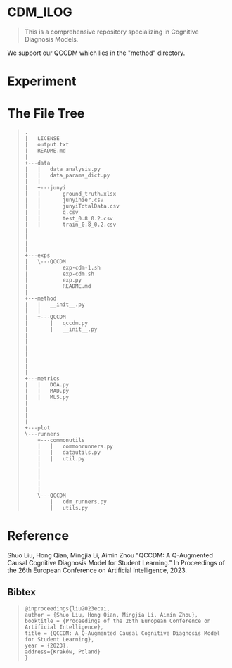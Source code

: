 # CDM_ILOG
> This is a comprehensive repository specializing in Cognitive Diagnosis Models.

We support our QCCDM which lies in the "method" directory.

# Experiment





# The File Tree

>
>     .  
>     |   LICENSE
>     |   output.txt
>     |   README.md
>     |   
>     +---data
>     |   |   data_analysis.py
>     |   |   data_params_dict.py
>     |   |   
>     |   +---junyi
>     |   |       ground_truth.xlsx
>     |   |       junyihier.csv
>     |   |       junyiTotalData.csv
>     |   |       q.csv
>     |   |       test_0.8_0.2.csv
>     |   |       train_0.8_0.2.csv
>     |         
>     |   
>     |           
>     |           
>     +---exps
>     |   \---QCCDM
>     |           exp-cdm-1.sh
>     |           exp-cdm.sh
>     |           exp.py
>     |           README.md
>     |           
>     +---method
>     |   |   __init__.py
>     |   |   
>     |   +---QCCDM
>     |       |   qccdm.py
>     |       |   __init__.py
>     |   
>     |   
>     |   
>     |   
>     |   
>     |          
>     |           
>     +---metrics
>     |   |   DOA.py
>     |   |   MAD.py
>     |   |   MLS.py
>     |  
>     |   
>     |           
>     |           
>     +---plot
>     \---runners
>         +---commonutils
>         |   |   commonrunners.py
>         |   |   datautils.py
>         |   |   util.py
>         |   
>         |   
>         |           
>         |           
>         |           
>         \---QCCDM
>             |   cdm_runners.py
>             |   utils.py          

# Reference

Shuo Liu, Hong Qian, Mingjia Li, Aimin Zhou "QCCDM: A Q-Augmented Causal Cognitive Diagnosis Model for Student Learning." In Proceedings of the 26th European Conference on Artificial Intelligence, 2023.

## Bibtex

> ```
> @inproceedings{liu2023ecai,
> author = {Shuo Liu, Hong Qian, Mingjia Li, Aimin Zhou},
> booktitle = {Proceedings of the 26th European Conference on Artificial Intelligence},
> title = {QCCDM: A Q-Augmented Causal Cognitive Diagnosis Model for Student Learning},
> year = {2023},
> address={Kraków, Poland}
> }
> ```
